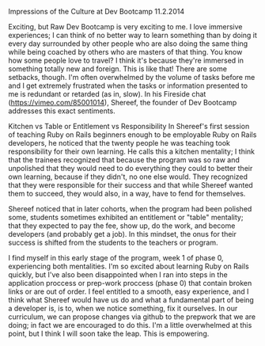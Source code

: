 Impressions of the Culture at Dev Bootcamp
11.2.2014

Exciting, but Raw
Dev Bootcamp is very exciting to me. I love immersive experiences; I can think of no better way to learn something than by doing it every day surrounded by other people who are also doing the same thing while being coached by others who are masters of that thing. You know how some people love to travel? I think it's because they're immersed in something totally new and foreign. This is like that! There are some setbacks, though. I'm often overwhelmed by the volume of tasks before me and I get extremely frustrated when the tasks or information presented to me is redundant or retarded (as in, slow). In his Fireside chat (https://vimeo.com/85001014), Shereef, the founder of Dev Bootcamp addresses this exact sentiments.

Kitchen vs Table or Entitlement vs Responsibility
In Shereef's first session of teaching Ruby on Rails beginners enough to be employable Ruby on Rails developers, he noticed that the twenty people he was teaching took responsibility for their own learning. He calls this a kitchen mentality; I think that the trainees recognized that because the program was so raw and unpolished that they would need to do everything they could to better their own learning, because if they didn't, no one else would. They recognized that they were responsible for their success and that while Shereef wanted them to succeed, they would also, in a way, have to fend for themselves.

Shereef noticed that in later cohorts, when the program had been polished some, students sometimes exhibited an entitlement or "table" mentality; that they expected to pay the fee, show up, do the work, and become developers (and probably get a job). In this mindset, the onus for their success is shifted from the students to the teachers or program.

I find myself in this early stage of the program, week 1 of phase 0, experiencing both mentalities. I'm so excited about learning Ruby on Rails quickly, but I've also been disappointed when I ran into steps in the application proccess or prep-work proccess (phase 0) that contain broken links or are out of order. I feel entitled to a smooth, easy experience, and I think what Shereef would have us do and what a fundamental part of being a developer is, is to, when we notice something, fix it ourselves. In our curriculum, we can propose changes via github to the prepwork that we are doing; in fact we are encouraged to do this. I'm a little overwhelmed at this point, but I think I will soon take the leap. This is empowering.